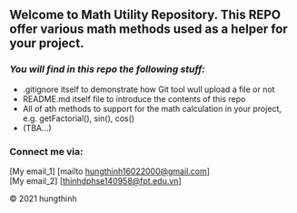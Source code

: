 ## Welcome to Math Utility Repository. This REPO offer various math methods used as a helper for your project.
### _You will find in this repo the following stuff:_  

* .gitignore itself to demonstrate how Git tool wull upload a file or not
* README.md itself file to introduce the contents of this repo
* All of ath methods to support for the math calculation in your project, e.g. getFactorial(), sin(), cos()
* (TBA...)

### Connect me via:
[My email_1] [mailto hungthinh16022000@gmail.com]  
[My email_2] [thinhdphse140958@fpt.edu.vn]


© 2021 hungthinh